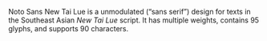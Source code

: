 Noto Sans New Tai Lue is a unmodulated (“sans serif”) design for texts in the Southeast Asian _New Tai Lue_ script. It has multiple weights, contains 95 glyphs, and supports 90 characters.